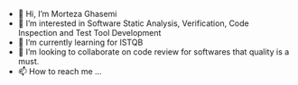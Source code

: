 - 👋 Hi, I’m Morteza Ghasemi
- 👀 I’m interested in Software Static Analysis, Verification, Code Inspection and Test Tool Development
- 🌱 I’m currently learning for ISTQB
- 💞️ I’m looking to collaborate on code review for softwares that quality is a must.
- 📫 How to reach me ...

<!---
MortezaGhasemi1987/MortezaGhasemi1987 is a ✨ special ✨ repository because its `README.md` (this file) appears on your GitHub profile.
You can click the Preview link to take a look at your changes.
--->
